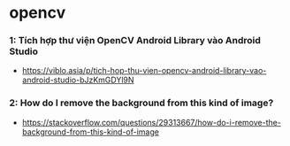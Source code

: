 # opencv

### 1: Tích hợp thư viện OpenCV Android Library vào Android Studio
- https://viblo.asia/p/tich-hop-thu-vien-opencv-android-library-vao-android-studio-bJzKmGDYl9N

### 2: How do I remove the background from this kind of image?
- https://stackoverflow.com/questions/29313667/how-do-i-remove-the-background-from-this-kind-of-image
